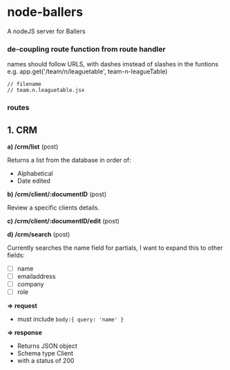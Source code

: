 # node-ballers
A nodeJS server for Ballers

### de-coupling route function from route handler
names should follow URLS, with dashes imstead of slashes in the funtions
e.g.
    app.get('/team/n/leaguetable', team-n-leagueTable)
    
    // filename
    // team.n.leaguetable.jsx



### routes

## 1. CRM
**a) /crm/list** (post)

Returns a list from the database in order of:
- Alphabetical
- Date edited


**b) /crm/client/__:documentID__** (post)

Review a specific clients details.


**c) /crm/client/__:documentID__/edit** (post)



**d) /crm/search** (post)

Currently searches the name field for partials, I want to expand this to other fields:
- [ ] name
- [ ] emailaddress
- [ ] company
- [ ] role

**=> request**
- must include `body:{ query: 'name' }`


**=> response**
- Returns JSON object 
- Schema type Client 
- with a status of 200


